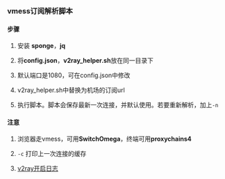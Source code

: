 ### vmess订阅解析脚本

#### 步骤

1. 安装 **sponge**，**jq**

2. 将**config.json**，**v2ray_helper.sh**放在同一目录下

3. 默认端口是1080，可在config.json中修改

4. v2ray_helper.sh中替换为机场的订阅url

5. 执行脚本。脚本会保存最新一次连接，并默认使用。若要重新解析，加上`-n`

#### 注意

1. 浏览器走vmess，可用**SwitchOmega**，终端可用**proxychains4**

2. `-c` 打印上一次连接的缓存

3. [v2ray开启日志](https://toutyrater.github.io/basic/log.html)
